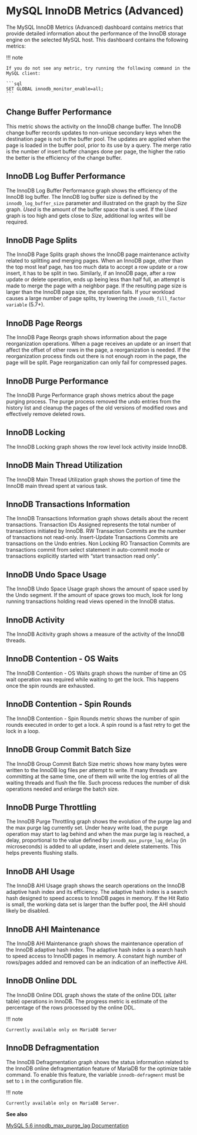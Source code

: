 # MySQL InnoDB Metrics (Advanced)

The MySQL InnoDB Metrics (Advanced) dashboard contains metrics that provide detailed information about the performance of the InnoDB storage engine on the selected MySQL host. This dashboard contains the following metrics:

!!! note

    If you do not see any metric, try running the following command in the MySQL client:

    ```sql
    SET GLOBAL innodb_monitor_enable=all;
    ```

## Change Buffer Performance

This metric shows the activity on the InnoDB change buffer.  The InnoDB change buffer records updates to non-unique secondary keys when the destination page is not in the buffer pool.  The updates are applied when the page is loaded in the buffer pool, prior to its use by a query.  The merge ratio is the number of insert buffer changes done per page, the higher the ratio the better is the efficiency of the change buffer.

## InnoDB Log Buffer Performance

The InnoDB Log Buffer Performance graph shows the efficiency of the InnoDB log buffer.  The InnoDB log buffer size is defined by the `innodb_log_buffer_size` parameter and illustrated on the graph by the *Size* graph.  *Used* is the amount of the buffer space that is used.  If the *Used* graph is too high and gets close to *Size*, additional log writes will be required.

## InnoDB Page Splits

The InnoDB Page Splits graph shows the InnoDB page maintenance activity related to splitting and merging pages.  When an InnoDB page, other than the top most leaf page, has too much data to accept a row update or a row insert, it has to be split in two.  Similarly, if an InnoDB page, after a row update or delete operation, ends up being less than half full, an attempt is made to merge the page with a neighbor page. If the resulting page size is larger than the InnoDB page size, the operation fails.  If your workload causes a large number of page splits, try lowering the `innodb_fill_factor variable` (5.7+).

## InnoDB Page Reorgs

The InnoDB Page Reorgs graph shows information about the page reorganization operations.  When a page receives an update or an insert that affect the offset of other rows in the page, a reorganization is needed.  If the reorganization process finds out there is not enough room in the page, the page will be split. Page reorganization can only fail for compressed pages.

## InnoDB Purge Performance

The InnoDB Purge Performance graph shows metrics about the page purging process.  The purge process removed the undo entries from the history list and cleanup the pages of the old versions of modified rows and effectively remove deleted rows.

## InnoDB Locking

The InnoDB Locking graph shows the row level lock activity inside InnoDB.

## InnoDB Main Thread Utilization

The InnoDB Main Thread Utilization graph shows the portion of time the InnoDB main thread spent at various task.

## InnoDB Transactions Information

The InnoDB Transactions Information graph shows details about the recent transactions.  Transaction IDs Assigned represents the total number of transactions initiated by InnoDB.  RW Transaction Commits are the number of transactions not read-only. Insert-Update Transactions Commits are transactions on the Undo entries.  Non Locking RO Transaction Commits are transactions commit from select statement in auto-commit mode or transactions explicitly started with “start transaction read only”.

## InnoDB Undo Space Usage

The InnoDB Undo Space Usage graph shows the amount of space used by the Undo segment.  If the amount of space grows too much, look for long running transactions holding read views opened in the InnoDB status.

## InnoDB Activity

The InnoDB Acitivity graph shows a measure of the activity of the InnoDB threads.

## InnoDB Contention - OS Waits

The InnoDB Contention - OS Waits graph shows the number of time an OS wait operation was required while waiting to get the lock.  This happens once the spin rounds are exhausted.

## InnoDB Contention - Spin Rounds

The InnoDB Contention - Spin Rounds metric shows the number of spin rounds executed in order to get a lock.  A spin round is a fast retry to get the lock in a loop.

## InnoDB Group Commit Batch Size

The InnoDB Group Commit Batch Size metric shows how many bytes were written to the InnoDB log files per attempt to write.  If many threads are committing at the same time, one of them will write the log entries of all the waiting threads and flush the file.  Such process reduces the number of disk operations needed and enlarge the batch size.

## InnoDB Purge Throttling

The InnoDB Purge Throttling graph shows the evolution of the purge lag and the max purge lag currently set.  Under heavy write load, the purge operation may start to lag behind and when the max purge lag is reached, a delay, proportional to the value defined by `innodb_max_purge_lag_delay` (in microseconds) is added to all update, insert and delete statements.  This helps prevents flushing stalls.

## InnoDB AHI Usage

The InnoDB AHI Usage graph shows the search operations on the InnoDB adaptive hash index and its efficiency.  The adaptive hash index is a search hash designed to speed access to InnoDB pages in memory.  If the Hit Ratio is small, the working data set is larger than the buffer pool, the AHI should likely be disabled.

## InnoDB AHI Maintenance

The InnoDB AHI Maintenance graph shows the maintenance operation of the InnoDB adaptive hash index.  The adaptive hash index is a search hash to speed access to InnoDB pages in memory. A constant high number of rows/pages added and removed can be an indication of an ineffective AHI.

## InnoDB Online DDL

The InnoDB Online DDL graph shows the state of the online DDL (alter table) operations in InnoDB.  The progress metric is estimate of the percentage of the rows processed by the online DDL.

!!! note

    Currently available only on MariaDB Server

## InnoDB Defragmentation

The InnoDB Defragmentation graph shows the status information related to the InnoDB online defragmentation feature of MariaDB for the optimize table command.  To enable this feature, the variable `innodb-defragment` must be set to `1` in the configuration file.

!!! note

    Currently available only on MariaDB Server.

**See also**

[MySQL 5.6 innodb_max_purge_lag Documentation](https://dev.mysql.com/doc/refman/5.6/en/innodb-parameters.html#sysvar_innodb_max_purge_lag)
